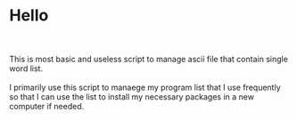 # Hello
</br>
</br>
This is most basic and useless script to manage ascii file that contain single word list.
</br>
</br>
I primarily use this script to manaege my program list that I use frequently so that I can use the list to install my necessary packages in a new computer if needed.

